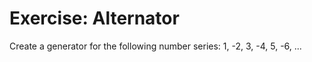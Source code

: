 # Exercise: Alternator


Create a generator for the following number series: 1, -2, 3, -4, 5, -6, ...
